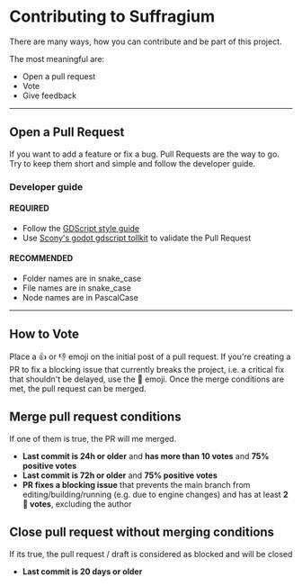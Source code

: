# Contributing to Suffragium

There are many ways, how you can contribute and be part of this project.

The most meaningful are:

- Open a pull request
- Vote
- Give feedback

---

## Open a Pull Request

If you want to add a feature or fix a bug. Pull Requests are the way to go. Try to keep them short and simple and follow the developer guide.

### Developer guide

#### REQUIRED

- Follow the [GDScript style guide](https://docs.godotengine.org/en/stable/tutorials/scripting/gdscript/gdscript_styleguide.html#gdscript-style-guide)
- Use [Scony's godot gdscript tollkit](https://github.com/Scony/godot-gdscript-toolkit/) to validate the Pull Request

#### RECOMMENDED

- Folder names are in snake_case
- File names are in snake_case
- Node names are in PascalCase

---

## How to Vote

Place a :+1: or :-1: emoji on the initial post of a pull request.
If you're creating a PR to fix a blocking issue that currently breaks the project, i.e. a critical fix that shouldn't be delayed, use the :rocket: emoji.
Once the merge conditions are met, the pull request can be merged.

## Merge pull request conditions

If one of them is true, the PR will me merged.

- **Last commit is 24h or older** and **has more than 10 votes** and **75% positive votes**
- **Last commit is 72h or older** and **75% positive votes**
- **PR fixes a blocking issue** that prevents the main branch from editing/building/running (e.g. due to engine changes) and has at least **2 :rocket: votes**, excluding the author

## Close pull request without merging conditions

If its true, the pull request / draft is considered as blocked and will be closed

- **Last commit is 20 days or older**
